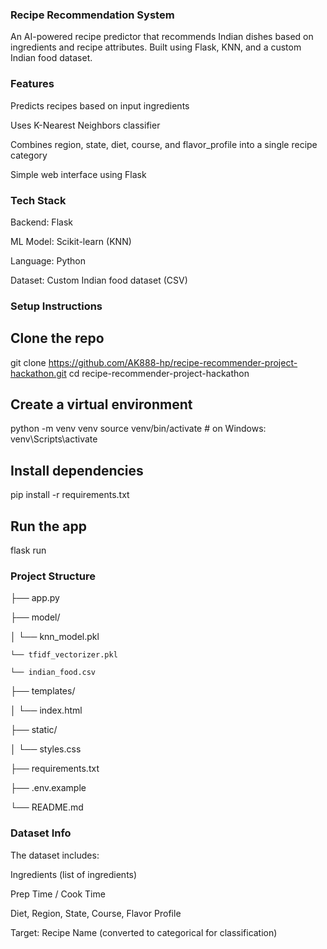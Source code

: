 ### Recipe Recommendation System
An AI-powered recipe predictor that recommends Indian dishes based on ingredients and recipe attributes. Built using Flask, KNN, and a custom Indian food dataset.

### Features
Predicts recipes based on input ingredients

Uses K-Nearest Neighbors classifier

Combines region, state, diet, course, and flavor_profile into a single recipe category

Simple web interface using Flask


### Tech Stack
Backend: Flask

ML Model: Scikit-learn (KNN)

Language: Python

Dataset: Custom Indian food dataset (CSV)


###  Setup Instructions
## Clone the repo

git clone https://github.com/AK888-hp/recipe-recommender-project-hackathon.git
cd recipe-recommender-project-hackathon

## Create a virtual environment

python -m venv venv
source venv/bin/activate  # on Windows: venv\Scripts\activate

## Install dependencies

pip install -r requirements.txt

## Run the app

flask run

### Project Structure
├── app.py

├── model/

│   └── knn_model.pkl

    └── tfidf_vectorizer.pkl

    └── indian_food.csv
    
├── templates/

│   └── index.html

├── static/

│   └── styles.css

├── requirements.txt

├── .env.example

└── README.md

### Dataset Info
The dataset includes:

Ingredients (list of ingredients)

Prep Time / Cook Time

Diet, Region, State, Course, Flavor Profile

Target: Recipe Name (converted to categorical for classification)
